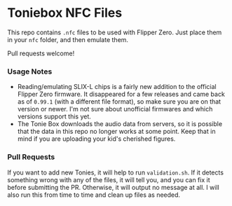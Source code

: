 # Toniebox NFC Files

This repo contains `.nfc` files to be used with Flipper Zero. Just place them in your `nfc` folder, and then emulate them.

Pull requests welcome!

### Usage Notes

* Reading/emulating SLIX-L chips is a fairly new addition to the official Flipper Zero firmware.
  It disappeared for a few releases and came back as of `0.99.1` (with a different file format), so make sure you are on that version or newer.
  I'm not sure about unofficial firmwares and which versions support this yet.
* The Tonie Box downloads the audio data from servers, so it is possible that the data in this repo no longer works at some point.
  Keep that in mind if you are uploading your kid's cherished figures.

### Pull Requests

If you want to add new Tonies, it will help to run `validation.sh`.
If it detects something wrong with any of the files, it will tell you, and you can fix it before submitting the PR.
Otherwise, it will output no message at all.
I will also run this from time to time and clean up files as needed.